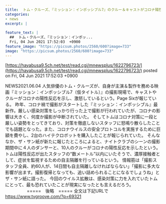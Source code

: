 ```yaml
---
title:  トム・クルーズ、『ミッション：インポッシブル7』のクルー＆キャストがコロナ陽性になり激怒！？ トムは濃厚接触者として自主隔離へ  
categories:
- news
excerpt: |
  
feature_text: |
  ##  トム・クルーズ、『ミッション：インポッ...
  Fri, 04 Jun 2021 17:52:03  +0900
feature_image: "https://picsum.photos/2560/600?image=733"
image: "https://picsum.photos/2560/600?image=733"
---
```


[https://hayabusa9.5ch.net/test/read.cgi/mnewsplus/1622796723/](https://hayabusa9.5ch.net/test/read.cgi/mnewsplus/1622796723/)
posted on Fri, 04 Jun 2021 17:52:03  +0900

<!--more-->

NEWS2021.06.04 人気俳優のトム・クルーズが、自身が主演＆製作を務める映画『ミッション：インポッシブル7（仮タイトル）』の撮影現場で、キャストやクルーがコロナの陽性反応を示し、激怒しているという。Page Sixが報じている。 昨年、コロナ禍で撮影がスタートした『ミッション：インポッシブル』最新作。厳しい感染対策をしっかり行った上で撮影が行われていたが、コロナの影響は大きく、何度か撮影が中断されていた。 そしてトムはコロナ対策に一段と厳しい姿勢をとってきており、対策を徹底しないスタッフに怒鳴り散らしたことでも話題となった。また、コロナウイルスの安全プロトコルを実施するために巨額を費やし、2台のハイテクロボットを購入したことが報じられていた。 そんななか、ザ・サン紙が新たに報じたところによると、ナイトクラブのシーンの撮影期間中に４人のダンサーと、10人のクルーがコロナの陽性反応を示したという。トムは陽性反応が出たスタッフの“数メートル”以内にいたそうで、濃厚接触者として、症状を監視するための自主隔離を行っているという。 情報筋は「撮影スタッフ全員、約60人が、14日間も自主隔離しなければならない」「撮影に多大な影響が出ます。撮影復帰となっても、追い詰められることになるでしょうね」とザ・サン紙に語った。 今回のウイルス拡散は、感染対策に力を入れていたトムにとって、最も恐れていたことが現実になったとも言えるだろう。 　　　　　=====　後略　===== 全文は下記URLで https://www.tvgroove.com/?p=69321
